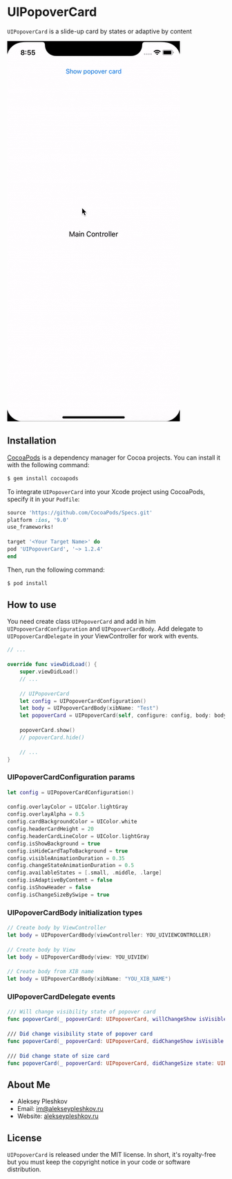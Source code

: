 # UIPopoverCard

`UIPopoverCard` is a slide-up card by states or adaptive by content

![Screenshot](https://github.com/AlekseyPleshkov/UIPopoverCard/blob/master/example.gif?raw=true)

## Installation

[CocoaPods](https://cocoapods.org) is a dependency manager for Cocoa projects. You can install it with the following command:

```bash
$ gem install cocoapods
```

To integrate `UIPopoverCard` into your Xcode project using CocoaPods, specify it in your `Podfile`:

```ruby
source 'https://github.com/CocoaPods/Specs.git'
platform :ios, '9.0'
use_frameworks!

target '<Your Target Name>' do
pod 'UIPopoverCard', '~> 1.2.4'
end
```

Then, run the following command:

```bash
$ pod install
```

## How to use

You need create class `UIPopoverCard` and add in him `UIPopoverCardConfiguration` and `UIPopoverCardBody`.
Add delegate to `UIPopoverCardDelegate` in your ViewController for work with events.

``` swift
// ...

override func viewDidLoad() {
    super.viewDidLoad()
    // ...
    
    // UIPopoverCard
    let config = UIPopoverCardConfiguration()
    let body = UIPopoverCardBody(xibName: "Test")
    let popoverCard = UIPopoverCard(self, configure: config, body: body)
    
    popoverCard.show()
    // popoverCard.hide()
    
    // ...
}
```

### UIPopoverCardConfiguration params

``` swift
let config = UIPopoverCardConfiguration()

config.overlayColor = UIColor.lightGray
config.overlayAlpha = 0.5
config.cardBackgroundColor = UIColor.white
config.headerCardHeight = 20
config.headerCardLineColor = UIColor.lightGray
config.isShowBackground = true
config.isHideCardTapToBackground = true
config.visibleAnimationDuration = 0.35
config.changeStateAnimationDuration = 0.5
config.availableStates = [.small, .middle, .large]
config.isAdaptiveByContent = false
config.isShowHeader = false
config.isChangeSizeBySwipe = true
```

### UIPopoverCardBody initialization types

``` swift
// Create body by ViewController
let body = UIPopoverCardBody(viewController: YOU_UIVIEWCONTROLLER)

// Create body by View
let body = UIPopoverCardBody(view: YOU_UIVIEW)

// Create body from XIB name
let body = UIPopoverCardBody(xibName: "YOU_XIB_NAME")
```

### UIPopoverCardDelegate events

```swift
/// Will change visibility state of popover card
func popoverCard(_ popoverCard: UIPopoverCard, willChangeShow isVisible: Bool)

/// Did change visibility state of popover card
func popoverCard(_ popoverCard: UIPopoverCard, didChangeShow isVisible: Bool)

/// Did change state of size card
func popoverCard(_ popoverCard: UIPopoverCard, didChangeSize state: UIPopoverCardState)
```

## About Me

* Aleksey Pleshkov
* Email: [im@alekseypleshkov.ru](mailto:im@alekseypleshkov.ru)
* Website: [alekseypleshkov.ru](https://alekseypleshkov.ru)

## License

`UIPopoverCard` is released under the MIT license. In short, it's royalty-free but you must keep the copyright notice in your code or software distribution.

